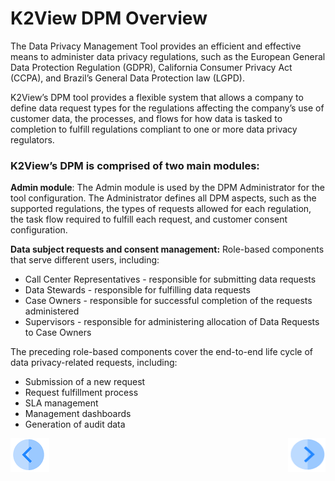 # K2View DPM Overview

The Data Privacy Management Tool provides an efficient and effective means to administer data privacy regulations, such as the European General Data Protection Regulation (GDPR), California Consumer Privacy Act (CCPA), and Brazil’s General Data Protection law (LGPD).

K2View’s DPM tool provides a flexible system that allows a company to define data request types for the regulations affecting the company’s use of customer data, the processes, and flows for how data is tasked to completion to fulfill regulations compliant to one or more data privacy regulators.

### K2View’s DPM is comprised of two main modules:

**Admin module**: The Admin module is used by the DPM Administrator for the tool configuration. The Administrator defines all DPM aspects, such as the supported regulations, the types of requests allowed for each regulation, the task flow required to fulfill each request, and customer consent configuration.

**Data subject requests and consent management:** Role-based components that serve different users, including:

- Call Center Representatives - responsible for submitting data requests
- Data Stewards - responsible for fulfilling data requests
- Case Owners - responsible for successful completion of the requests administered
- Supervisors - responsible for administering allocation of Data Requests to Case Owners

The preceding role-based components cover the end-to-end life cycle of data privacy-related requests, including:

- Submission of a new request
- Request fulfillment process
- SLA management
- Management dashboards
- Generation of audit data



[![Previous](/articles/DPM/images/Previous.png)](/articles/DPM/01_DPM_Overview/01_DPM_Glossary.md)[<img align="right" width="60" height="54" src="/articles/DPM/images/Next.png">](/articles/DPM/01_DPM_Overview/03_Main_DPM_Entities.md)

